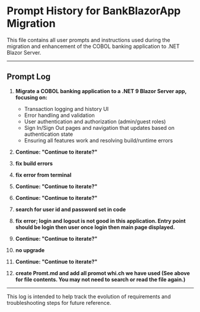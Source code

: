 # Prompt History for BankBlazorApp Migration

This file contains all user prompts and instructions used during the migration and enhancement of the COBOL banking application to .NET Blazor Server.

---

## Prompt Log

1. **Migrate a COBOL banking application to a .NET 9 Blazor Server app, focusing on:**
   - Transaction logging and history UI
   - Error handling and validation
   - User authentication and authorization (admin/guest roles)
   - Sign In/Sign Out pages and navigation that updates based on authentication state
   - Ensuring all features work and resolving build/runtime errors

2. **Continue: "Continue to iterate?"**

3. **fix build errors**

4. **fix error from terminal**

5. **Continue: "Continue to iterate?"**

6. **Continue: "Continue to iterate?"**

7. **search for user id and password set in code**

8. **fix error; login and logout is not good in this application. Entry point should be login then user once login then main page displayed.**

9. **Continue: "Continue to iterate?"**

10. **no upgrade**

11. **Continue: "Continue to iterate?"**

12. **create Promt.md and add all promot whi.ch we have used (See <attachments> above for file contents. You may not need to search or read the file again.)**

---

This log is intended to help track the evolution of requirements and troubleshooting steps for future reference.
